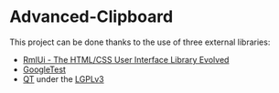 # Advanced-Clipboard

This project can be done thanks to the use of three external libraries:
  - [RmlUi - The HTML/CSS User Interface Library Evolved](https://github.com/mikke89/RmlUi)
  - [GoogleTest](https://github.com/google/googletest)
  - [QT](https://www.qt.io/) under the [LGPLv3](https://www.gnu.org/licenses/lgpl-3.0.html)
